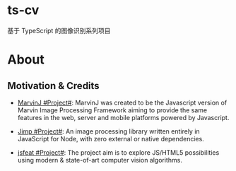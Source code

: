 # ts-cv

基于 TypeScript 的图像识别系列项目

# About

## Motivation & Credits

- [MarvinJ #Project#](https://github.com/gabrielarchanjo/marvinj): MarvinJ was created to be the Javascript version of Marvin Image Processing Framework aiming to provide the same features in the web, server and mobile platforms powered by Javascript.

- [Jimp #Project#](https://github.com/oliver-moran/jimp): An image processing library written entirely in JavaScript for Node, with zero external or native dependencies.

- [jsfeat #Project#](https://github.com/inspirit/jsfeat): The project aim is to explore JS/HTML5 possibilities using modern & state-of-art computer vision algorithms.
